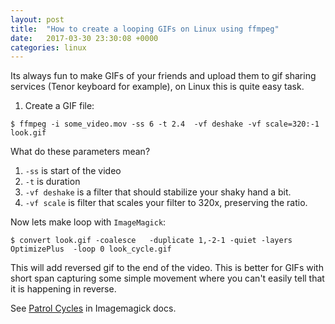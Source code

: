 ```yaml
---
layout: post
title:  "How to create a looping GIFs on Linux using ffmpeg"
date:   2017-03-30 23:30:08 +0000
categories: linux
---
```


Its always fun to make GIFs of your friends and upload them to gif sharing services (Tenor keyboard for example), on Linux this is quite easy task.

1. Create a GIF file:

```
$ ffmpeg -i some_video.mov -ss 6 -t 2.4  -vf deshake -vf scale=320:-1  look.gif
```

What do these parameters mean?
1. ``-ss`` is start of the video
2. ``-t`` is duration
3. ``-vf deshake`` is a filter that should stabilize your shaky hand a bit. 
4. ``-vf scale`` is filter that scales your filter to 320x, preserving the ratio. 

Now lets make loop with ``ImageMagick``:

```
$ convert look.gif -coalesce   -duplicate 1,-2-1 -quiet -layers OptimizePlus  -loop 0 look_cycle.gif
```

This will add reversed gif to the end of the video. This is better for GIFs with short span capturing some simple movement where you can't easily tell that it is happening in reverse.


See [Patrol Cycles](http://www.imagemagick.org/Usage/anim_mods/#reverse) in Imagemagick docs.
